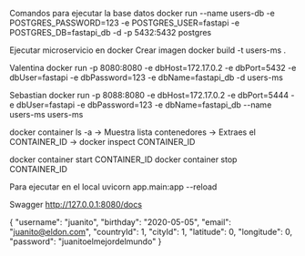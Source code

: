 Comandos para ejecutar la base datos
docker run --name users-db -e POSTGRES_PASSWORD=123 -e POSTGRES_USER=fastapi -e POSTGRES_DB=fastapi_db -d -p 5432:5432 postgres

Ejecutar microservicio en docker
Crear imagen
docker build -t users-ms .

Valentina
docker run -p 8080:8080 -e dbHost=172.17.0.2 -e dbPort=5432 -e dbUser=fastapi -e dbPassword=123 -e dbName=fastapi_db -d users-ms

Sebastian
docker run -p 8088:8080 -e dbHost=172.17.0.2 -e dbPort=5444 -e dbUser=fastapi -e dbPassword=123 -e dbName=fastapi_db --name users-ms users-ms

docker container ls -a -> Muestra lista contenedores -> Extraes el CONTAINER_ID -> docker inspect CONTAINER_ID

docker container start CONTAINER_ID
docker container stop CONTAINER_ID

Para ejecutar en el local
uvicorn app.main:app --reload

Swagger
http://127.0.0.1:8080/docs

{
  "username": "juanito",
  "birthday": "2020-05-05",
  "email": "juanito@eldon.com",
  "countryId": 1,
  "cityId": 1,
  "latitude": 0,
  "longitude": 0,
  "password": "juanitoelmejordelmundo"
}